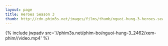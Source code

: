 ```yaml
---
layout: page
title: Heroes Season 3
thumb: http://cdn.phim3s.net/images/films/thumb/nguoi-hung-3-heroes-season-3-2008.jpg
---
```

{% include jwpadv src='//phim3s.net/phim-bo/nguoi-hung-3_2462/xem-phim//video.mp4' %}